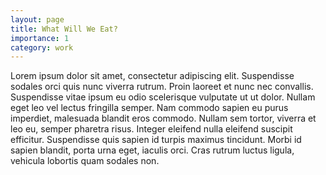 ```yaml
---
layout: page
title: What Will We Eat?
importance: 1
category: work
---
```



Lorem ipsum dolor sit amet, consectetur adipiscing elit. Suspendisse sodales orci quis nunc viverra rutrum. Proin laoreet et nunc nec convallis. Suspendisse vitae ipsum eu odio scelerisque vulputate ut ut dolor. Nullam eget leo vel lectus fringilla semper. Nam commodo sapien eu purus imperdiet, malesuada blandit eros commodo. Nullam sem tortor, viverra et leo eu, semper pharetra risus. Integer eleifend nulla eleifend suscipit efficitur. Suspendisse quis sapien id turpis maximus tincidunt. Morbi id sapien blandit, porta urna eget, iaculis orci. Cras rutrum luctus ligula, vehicula lobortis quam sodales non.
